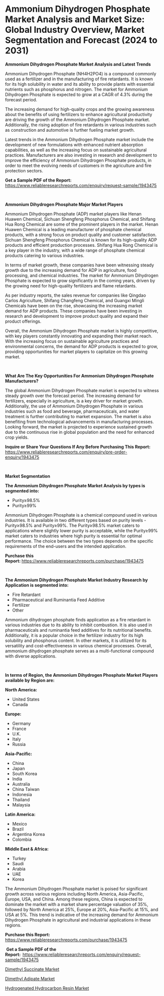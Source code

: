 <p><h1>Ammonium Dihydrogen Phosphate Market Analysis and Market Size: Global Industry Overview, Market Segmentation and Forecast (2024 to 2031)</h1></p><p><strong>Ammonium Dihydrogen Phosphate Market Analysis and Latest Trends</strong></p>
<p><p>Ammonium Dihydrogen Phosphate (NH4H2PO4) is a compound commonly used as a fertilizer and in the manufacturing of fire retardants. It is known for its high solubility in water and its ability to provide plants with essential nutrients such as phosphorus and nitrogen. The market for Ammonium Dihydrogen Phosphate is expected to grow at a CAGR of 4.3% during the forecast period.</p><p>The increasing demand for high-quality crops and the growing awareness about the benefits of using fertilizers to enhance agricultural productivity are driving the growth of the Ammonium Dihydrogen Phosphate market. Additionally, the rising adoption of fire retardants in various industries such as construction and automotive is further fueling market growth.</p><p>Latest trends in the Ammonium Dihydrogen Phosphate market include the development of new formulations with enhanced nutrient absorption capabilities, as well as the increasing focus on sustainable agricultural practices. Manufacturers are also investing in research and development to improve the efficiency of Ammonium Dihydrogen Phosphate products, in order to meet the evolving needs of customers in the agriculture and fire protection sectors.</p></p>
<p><strong>Get a Sample PDF of the Report:&nbsp;</strong> <a href="https://www.reliableresearchreports.com/enquiry/request-sample/1943475">https://www.reliableresearchreports.com/enquiry/request-sample/1943475</a></p>
<p>&nbsp;</p>
<p><strong>Ammonium Dihydrogen Phosphate Major Market Players</strong></p>
<p><p>Ammonium Dihydrogen Phosphate (ADP) market players like Henan Huawen Chemical, Sichuan Shengfeng Phosphorus Chemical, and Shifang Hua Rong Chemical are some of the prominent players in the market. Henan Huawen Chemical is a leading manufacturer of phosphate chemical products, with a strong focus on product quality and customer satisfaction. Sichuan Shengfeng Phosphorus Chemical is known for its high-quality ADP products and efficient production processes. Shifang Hua Rong Chemical is a key player in the industry, with a wide range of phosphate chemical products catering to various industries.</p><p>In terms of market growth, these companies have been witnessing steady growth due to the increasing demand for ADP in agriculture, food processing, and chemical industries. The market for Ammonium Dihydrogen Phosphate is expected to grow significantly in the coming years, driven by the growing need for high-quality fertilizers and flame retardants.</p><p>As per industry reports, the sales revenue for companies like Qingdao Carlos Agriculture, Shifang Changfeng Chemical, and Guangxi Mingli Chemicals have been on the rise, showcasing the increasing market demand for ADP products. These companies have been investing in research and development to improve product quality and expand their product offerings. </p><p>Overall, the Ammonium Dihydrogen Phosphate market is highly competitive, with key players constantly innovating and expanding their market reach. With the increasing focus on sustainable agriculture practices and environmental concerns, the demand for ADP products is expected to grow, providing opportunities for market players to capitalize on this growing market.</p></p>
<p>&nbsp;</p>
<p><strong>What Are The Key Opportunities For Ammonium Dihydrogen Phosphate Manufacturers?</strong></p>
<p><p>The global Ammonium Dihydrogen Phosphate market is expected to witness steady growth over the forecast period. The increasing demand for fertilizers, especially in agriculture, is a key driver for market growth. Additionally, the use of Ammonium Dihydrogen Phosphate in various industries such as food and beverage, pharmaceuticals, and water treatment is further contributing to market expansion. The market is also benefiting from technological advancements in manufacturing processes. Looking forward, the market is projected to experience sustained growth due to the continuous rise in global population and the need for enhanced crop yields.</p></p>
<p><strong>Inquire or Share Your Questions If Any Before Purchasing This Report:</strong> <a href="https://www.reliableresearchreports.com/enquiry/pre-order-enquiry/1943475">https://www.reliableresearchreports.com/enquiry/pre-order-enquiry/1943475</a></p>
<p>&nbsp;</p>
<p><strong>Market Segmentation</strong></p>
<p><strong>The Ammonium Dihydrogen Phosphate Market Analysis by types is segmented into:</strong></p>
<p><ul><li>Purity≥98.5%</li><li>Purity≥99%</li></ul></p>
<p><p>Ammonium Dihydrogen Phosphate is a chemical compound used in various industries. It is available in two different types based on purity levels - Purity≥98.5% and Purity≥99%. The Purity≥98.5% market caters to applications where slightly lower purity is acceptable, while the Purity≥99% market caters to industries where high purity is essential for optimal performance. The choice between the two types depends on the specific requirements of the end-users and the intended application.</p></p>
<p><strong>Purchase this Report:&nbsp;</strong><a href="https://www.reliableresearchreports.com/purchase/1943475">https://www.reliableresearchreports.com/purchase/1943475</a></p>
<p>&nbsp;</p>
<p><strong>The Ammonium Dihydrogen Phosphate Market Industry Research by Application is segmented into:</strong></p>
<p><ul><li>Fire Retardant</li><li>Pharmaceutical and Ruminantia Feed Additive</li><li>Fertilizer</li><li>Other</li></ul></p>
<p><p>Ammonium dihydrogen phosphate finds application as a fire retardant in various industries due to its ability to inhibit combustion. It is also used in pharmaceuticals and ruminantia feed additives for its nutritional benefits. Additionally, it is a popular choice in the fertilizer industry for its high solubility and phosphorus content. In other markets, it is utilized for its versatility and cost-effectiveness in various chemical processes. Overall, ammonium dihydrogen phosphate serves as a multi-functional compound with diverse applications.</p></p>
<p>&nbsp;</p>
<p><strong>In terms of Region, the Ammonium Dihydrogen Phosphate Market Players available by Region are:</strong></p>
<p>
    <p> <strong> North America: </strong>
        <ul>
            <li>United States</li>
            <li>Canada</li>
        </ul>
        </p> 
    <p> <strong> Europe: </strong>
        <ul>
            <li>Germany</li>
            <li>France</li>
            <li>U.K.</li>
            <li>Italy</li>
            <li>Russia</li>
        </ul>
        </p> 
    <p> <strong> Asia-Pacific: </strong>
        <ul>
            <li>China</li>
            <li>Japan</li>
            <li>South Korea</li>
            <li>India</li>
            <li>Australia</li>
            <li>China Taiwan</li>
            <li>Indonesia</li>
            <li>Thailand</li>
            <li>Malaysia</li>
        </ul>
        </p> 
    <p> <strong> Latin America: </strong>
        <ul>
            <li>Mexico</li>
            <li>Brazil</li>
            <li>Argentina Korea</li>
            <li>Colombia</li>
        </ul>
        </p> 
    <p> <strong> Middle East & Africa: </strong>
        <ul>
            <li>Turkey</li>
            <li>Saudi</li>
            <li>Arabia</li>
            <li>UAE</li>
            <li>Korea</li>
        </ul>
    </p>
    </p>
<p><p>The Ammonium Dihydrogen Phosphate market is poised for significant growth across various regions including North America, Asia-Pacific, Europe, USA, and China. Among these regions, China is expected to dominate the market with a market share percentage valuation of 35%, followed by North America at 25%, Europe at 20%, Asia-Pacific at 15%, and USA at 5%. This trend is indicative of the increasing demand for Ammonium Dihydrogen Phosphate in agricultural and industrial applications in these regions.</p></p>
<p><strong>Purchase this Report: </strong><a href="https://www.reliableresearchreports.com/purchase/1943475">https://www.reliableresearchreports.com/purchase/1943475</a></p>
<p>&nbsp;<strong>Get a Sample PDF of the Report:&nbsp;&nbsp;</strong><a href="https://www.reliableresearchreports.com/enquiry/request-sample/1943475">https://www.reliableresearchreports.com/enquiry/request-sample/1943475</a></p>
<p><strong></strong></p>
<p><p><a href="https://github.com/johnbach50/Market-Research-Report-List-2/blob/main/dimethyl-succinate-market.md">Dimethyl Succinate Market</a></p><p><a href="https://github.com/pjcfca/Market-Research-Report-List-1/blob/main/dimethyl-adipate-market.md">Dimethyl Adipate Market</a></p><p><a href="https://github.com/wusalecollins540tpqoz/Market-Research-Report-List-1/blob/main/hydrogenated-hydrocarbon-resin-market.md">Hydrogenated Hydrocarbon Resin Market</a></p></p>